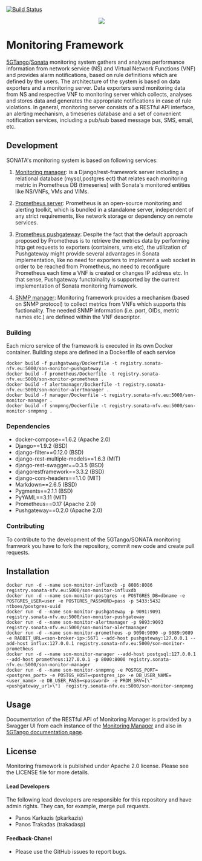 [![Build Status](http://jenkins.sonata-nfv.eu/buildStatus/icon?job=son-monitor-pipeline/master)](http://jenkins.sonata-nfv.eu/job/son-monitor-pipeline/master)
<p align="center"><img src="https://github.com/sonata-nfv/son-monitor/wiki/images/sonata-5gtango-logo-500px.png" /></p>

# Monitoring Framework
[5GTango](http://5gtango.eu)/[Sonata](http://sonata-nfv.eu) monitoring system gathers and analyzes performance information from network service (NS) and Virtual Network Functions (VNF) and provides alarm notifications, based on rule definitions which are defined by the users. The architecture of the system is based on data exporters and a monitoring server. Data exporters send monitoring data from NS and respective VNF to monitoring server which collects, analyses and stores data and generates the appropriate notifications in case of rule violations. In general, monitoring server consists of a RESTful API interface, an alerting mechanism, a timeseries database and a set of convenient notification services, including a pub/sub based message bus, SMS, email, etc.


## Development
SONATA's monitoring system is based on following services:

1. [Monitoring manager](https://github.com/sonata-nfv/son-monitor/tree/master/manager): is a Django/rest-framework server including a relational database (mysql,postgres ect) that relates each monitoring metric in Prometheus DB (timeseries) with Sonata's monitored entities like NS/VNFs, VMs and VIMs.

2. [Prometheus server](https://github.com/sonata-nfv/son-monitor/tree/master/prometheus): Prometheus is an open-source monitoring and alerting toolkit, which is bundled in a standalone server, independent of any strict requirements, like network storage or dependency on remote services. 

3. [Prometheus pushgateway](https://github.com/sonata-nfv/son-monitor/tree/master/pushgateway): Despite the fact that the default approach proposed by Prometheus is to retrieve the metrics data by performing http get requests to exporters (containers, vms etc), the utilization of Pushgateway might provide several advantages in Sonata implementation, like no need for exporters to implement a web socket in order to be reached from Prometheus, no need to reconfigure Prometheus each time a VNF is created or changes IP address etc. In that sense, Pushgateway functoinality is supported by the current implementation of Sonata monitoring framework.

4. [SNMP manager](https://github.com/sonata-nfv/son-monitor/tree/master/snmpmng): Monitoring framework provides a mechanism (based on SNMP protocol) to collect metrics from VNFs which supports this fuctionality. The needed SNMP information (i.e. port, OIDs, metric names etc.) are defined within the VNF descriptor.  

### Building
Each micro service of the framework is executed in its own Docker container. Building steps are defined in a Dockerfile of each service
```
docker build -f pushgatwway/Dockerfile -t registry.sonata-nfv.eu:5000/son-monitor-pushgateway .
docker build -f prometheus/Dockerfile -t registry.sonata-nfv.eu:5000/son-monitor-prometheus .
docker build -f alertmanager/Dockerfile -t registry.sonata-nfv.eu:5000/son-monitor-alertmanager .
docker build -f manager/Dockerfile -t registry.sonata-nfv.eu:5000/son-monitor-manager .
docker build -f snmpmng/Dockerfile -t registry.sonata-nfv.eu:5000/son-monitor-snmpmng .
```

### Dependencies
 * docker-compose==1.6.2 (Apache 2.0)
 * Django==1.9.2 (BSD)
 * django-filter==0.12.0 (BSD)
 * django-rest-multiple-models==1.6.3 (MIT)
 * django-rest-swagger==0.3.5 (BSD)
 * djangorestframework==3.3.2 (BSD)
 * django-cors-headers==1.1.0 (MIT)
 * Markdown==2.6.5 (BSD)
 * Pygments==2.1.1 (BSD)
 * PyYAML==3.11 (MIT)
 * Prometheus==0.17 (Apache 2.0)
 * Pushgateway==0.2.0 (Apache 2.0)

### Contributing
To contribute to the development of the 5GTango/SONATA monitoring framwork you have to fork the repository, commit new code and create pull requests.

## Installation
```
docker run -d --name son-monitor-influxdb -p 8086:8086 registry.sonata-nfv.eu:5000/son-monitor-influxdb
docker run -d --name son-monitor-postgres -e POSTGRES_DB=dbname -e POSTGRES_USER=user -e POSTGRES_PASSWORD=pass -p 5433:5432 ntboes/postgres-uuid
docker run -d --name son-monitor-pushgateway -p 9091:9091 registry.sonata-nfv.eu:5000/son-monitor-pushgateway
docker run -d --name son-monitor-alertmanager -p 9093:9093 registry.sonata-nfv.eu:5000/son-monitor-alertmanager
docker run -d --name son-monitor-prometheus -p 9090:9090 -p 9089:9089 -e RABBIT_URL=<son-broker-ip>:5671 --add-host pushgateway:127.0.0.1 --add-host influx:127.0.0.1 registry.sonata-nfv.eu:5000/son-monitor-prometheus
docker run -d --name son-monitor-manager --add-host postgsql:127.0.0.1 --add-host prometheus:127.0.0.1 -p 8000:8000 registry.sonata-nfv.eu:5000/son-monitor-manager
docker run -d --name son-monitor-snmpmng -e POSTGS_PORT=<postgres_port> -e POSTGS_HOST=<postgres_ip> -e DB_USER_NAME=<user_name> -e DB_USER_PASS=<password> -e PROM_SRV=[\"<pushgateway_url>\"]  registry.sonata-nfv.eu:5000/son-monitor-snmpmng
```

## Usage
Documentation of the RESTful API of Monitoring Manager is provided by a Swagger UI from each instance of the [Monitoring Manager](http://127.0.0.1:8000/docs) and also in [5GTango documentation page](https://sonata-nfv.github.io/tng-doc/).

## License
Monitoring framework is published under Apache 2.0 license. Please see the LICENSE file for more details.

#### Lead Developers

The following lead developers are responsible for this repository and have admin rights. They can, for example, merge pull requests.
 
 * Panos Karkazis (pkarkazis)
 * Panos Trakadas (trakadasp)

#### Feedback-Chanel

* Please use the GitHub issues to report bugs.
